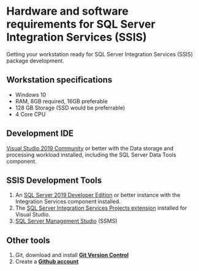 # Hardware and software requirements for SQL Server Integration Services (SSIS) 

Getting your workstation ready for SQL Server Integration Services (SSIS) package development. 

## Workstation specifications 

- Windows 10 
- RAM, 8GB required, 16GB preferable 
- 128 GB Storage (SSD would be preferrable) 
- 4 Core CPU 

## Development IDE 

[Visual Studio 2019 Community](https://visualstudio.microsoft.com/downloads/)  or better with the Data storage and processing workload installed, including the SQL Server Data Tools component. 

## SSIS Development Tools 
1. An [SQL Server 2019 Developer Edition](https://www.microsoft.com/en-us/sql-server/sql-server-downloads)  or better instance with the Integration Services component installed. 
2. The [SQL Server Integration Services Projects extension](https://marketplace.visualstudio.com/items?itemName=SSIS.SqlServerIntegrationServicesProjects) installed for Visual Studio. 
3. [SQL Server Management Studio](https://docs.microsoft.com/en-us/sql/ssms/download-sql-server-management-studio-ssms?view=sql-server-ver15) (SSMS) 

## Other tools 
1. Git, download and install **[Git Version Control](https://git-scm.com/downloads)**
2. Create a **[Github account](https://github.com/join)**

 

